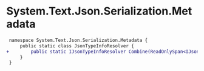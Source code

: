 # System.Text.Json.Serialization.Metadata

``` diff
 namespace System.Text.Json.Serialization.Metadata {
     public static class JsonTypeInfoResolver {
+        public static IJsonTypeInfoResolver Combine(ReadOnlySpan<IJsonTypeInfoResolver?> resolvers);
     }
 }
```
